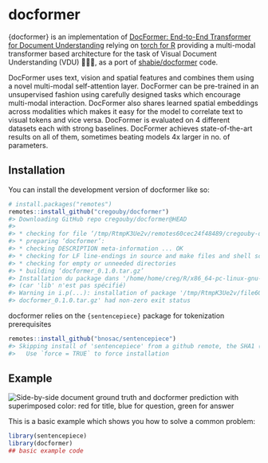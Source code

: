 
<!-- README.md is generated from README.Rmd. Please edit that file -->

# docformer

<!-- badges: start -->
<!-- badges: end -->

{docformer} is an implementation of [DocFormer: End-to-End Transformer
for Document Understanding](https://arxiv.org/abs/2106.11539) relying on
[torch for R](https://torch.mlverse.org/resources/) providing a
multi-modal transformer based architecture for the task of Visual
Document Understanding (VDU) 📄📄📄, as a port of
[shabie/docformer](https://github.com/shabie/docformer) code.

DocFormer uses text, vision and spatial features and combines them using
a novel multi-modal self-attention layer. DocFormer can be pre-trained
in an unsupervised fashion using carefully designed tasks which
encourage multi-modal interaction. DocFormer also shares learned spatial
embeddings across modalities which makes it easy for the model to
correlate text to visual tokens and vice versa. DocFormer is evaluated
on 4 different datasets each with strong baselines. DocFormer achieves
state-of-the-art results on all of them, sometimes beating models 4x
larger in no. of parameters.

## Installation

You can install the development version of docformer like so:

``` r
# install.packages("remotes")
remotes::install_github("cregouby/docformer")
#> Downloading GitHub repo cregouby/docformer@HEAD
#> 
#> * checking for file ‘/tmp/RtmpK3Ue2v/remotes60cec24f48489/cregouby-docformer-268fb54/DESCRIPTION’ ... OK
#> * preparing ‘docformer’:
#> * checking DESCRIPTION meta-information ... OK
#> * checking for LF line-endings in source and make files and shell scripts
#> * checking for empty or unneeded directories
#> * building ‘docformer_0.1.0.tar.gz’
#> Installation du package dans '/home/home/creg/R/x86_64-pc-linux-gnu-library/4.1'
#> (car 'lib' n'est pas spécifié)
#> Warning in i.p(...): installation of package '/tmp/RtmpK3Ue2v/file60cec54274cde/
#> docformer_0.1.0.tar.gz' had non-zero exit status
```

docformer relies on the `{sentencepiece}` package for tokenization
prerequisites

``` r
remotes::install_github("bnosac/sentencepiece")
#> Skipping install of 'sentencepiece' from a github remote, the SHA1 (712f7235) has not changed since last install.
#>   Use `force = TRUE` to force installation
```

## Example

![Side-by-side document ground truth and docformer prediction with
superimposed color: red for title, blue for question, green for answer
](man/figure/README_result.jpg)

This is a basic example which shows you how to solve a common problem:

``` r
library(sentencepiece)
library(docformer)
## basic example code
```
